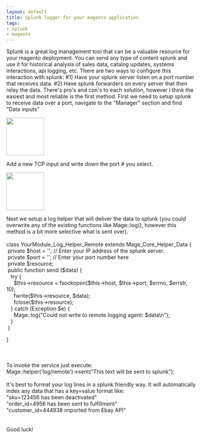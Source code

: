 ```yaml
---
layout: default
title: Splunk logger for your magento application
tags: 
- splunk
- magento
---
```

<p>Splunk is a great log management tool that can be a valuable resource for your magento deployment. You can send any type of content splunk and use it for historical analysis of sales data, catalog updates, systems interactions, api logging, etc. There are two ways to configure this interaction with splunk: #1) Have your splunk server listen on a port number that receives data. #2) Have splunk forwarders on every server that then relay the data. There's pro's and con's to each solution, however I think the easiest and most reliable is the first method. First we need to setup splunk to receive data over a port, navigate to the "Manager" section and find "Data inputs"</p>
<p><img class="posterous_plugin_object posterous_plugin_object_image" src="http://getfile7.posterous.com/getfile/files.posterous.com/webhines/1hv0NfRz8bzVIYc5mduMRkf1BxKPkZaxDOKiB11LBHMBc8nmtPY4LqoSZHqb/Unknown-4.png.thumb100.jpg?content_part=SlL8sipoRJkhPgJjKuCR" alt="" width="100" height="100" /></p>
<p>Add a new TCP input and write down the port # you select.</p>
<p><img class="posterous_plugin_object posterous_plugin_object_image" src="http://getfile3.posterous.com/getfile/files.posterous.com/webhines/TrZdM9NXeP15AH3uXMp4zSyxElv6zXZ5h0k7sMknuc0kFmFBtPMFUAYFLmSl/Unknown-3.png.thumb100.jpg?content_part=h79COLv4yXbFmMFv4aSR" alt="" width="100" height="100" /></p>
<p>Next we setup a log helper that will deliver the data to splunk (you could overwrite any of the existing functions like Mage::log(), however this method is a bit more selective what is sent over). <br /> <br />class YourModule_Log_Helper_Remote extends Mage_Core_Helper_Data { <br />&nbsp;private $host = ''; // Enter your IP address of the splunk server. <br />&nbsp;private $port = ''; // Enter your port number here <br />&nbsp;private $resource; <br />&nbsp;public function send ($data) { <br />&nbsp;&nbsp; try { <br />&nbsp;&nbsp; &nbsp; $this-&gt;resource = fsockopen($this-&gt;host, $this-&gt;port, $errno, $errstr, 10); <br />&nbsp;&nbsp; &nbsp; fwrite($this-&gt;resource, $data); <br />&nbsp;&nbsp; &nbsp; fclose($this-&gt;resource); <br />&nbsp;&nbsp; } catch (Exception $e) { <br />&nbsp;&nbsp; &nbsp; Mage::log("Could not write to remote logging agent: $data\n"); <br />&nbsp;&nbsp; } <br />&nbsp;}</p>
<p>} <br /> <br /> <br /> <br />To invoke the service just execute: <br /> Mage::helper('log/remote')-&gt;sent("This text will be sent to splunk"); <br /> <br />It's best to format your log lines in a splunk friendly way. It will automatically index any data that has a key=value format like: <br /> "sku=123456 has been deactivated" <br /> "order_id=4956 has been sent to fulfillment" <br /> "customer_id=444938 imported from Ebay API" <br /> <br /> <br />Good luck!</p>
